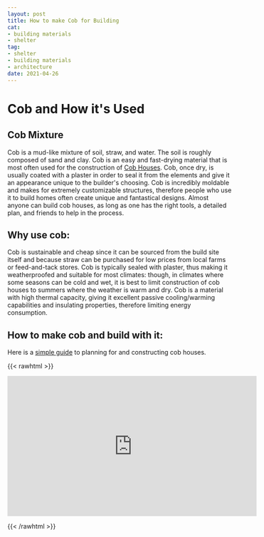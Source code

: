 ```yaml
--- 
layout: post 
title: How to make Cob for Building
cat: 
- building materials
- shelter
tag: 
- shelter 
- building materials
- architecture
date: 2021-04-26 
--- 
```

# Cob and How it's Used

## Cob Mixture
Cob is a mud-like mixture of soil, straw, and water. The soil is roughly composed of sand and clay. Cob is an easy and fast-drying material that is most often used for the construction of [Cob Houses](https://www.homecrux.com/ten-best-cob-houses-and-the-benefits-of-building-one/93879/). Cob, once dry, is usually coated with a plaster in order to seal it from the elements and give it an appearance unique to the builder's choosing. Cob is incredibly moldable and makes for extremely customizable structures, therefore people who use it to build homes often create unique and fantastical designs. Almost anyone can build cob houses, as long as one has the right tools, a detailed plan, and friends to help in the process.

## Why use cob:
Cob is sustainable and cheap since it can be sourced from the build site itself and because straw can be purchased for low prices from local farms or feed-and-tack stores. Cob is typically sealed with plaster, thus making it weatherproofed and suitable for most climates: though, in climates where some seasons can be cold and wet, it is best to limit construction of cob houses to summers where the weather is warm and dry. 
Cob is a material with high thermal capacity, giving it excellent passive cooling/warming capabilities and insulating properties, therefore limiting energy consumption.

## How to make cob and build with it:
Here is a [simple guide](https://thetinylife.com/cob-houses/) to planning for and constructing cob houses.

{{< rawhtml >}}

<iframe width="560" height="315" src="https://www.youtube.com/embed/6i-SPzf4B9E" title="YouTube video player" frameborder="0" allow="accelerometer; autoplay; clipboard-write; encrypted-media; gyroscope; picture-in-picture" allowfullscreen></iframe>

{{< /rawhtml >}}

